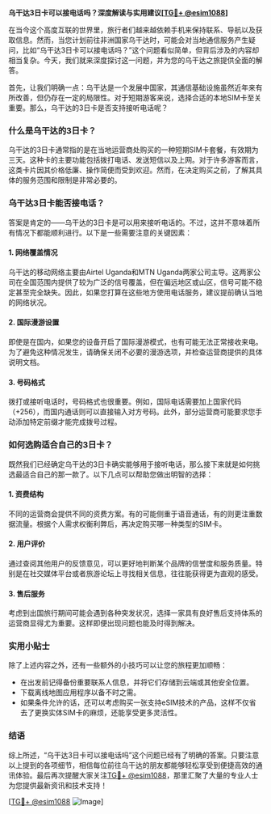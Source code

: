 **乌干达3日卡可以接电话吗？深度解读与实用建议[[TG💪+ @esim1088](https://t.me/s/esim1088)]**

在当今这个高度互联的世界里，旅行者们越来越依赖手机来保持联系、导航以及获取信息。然而，当您计划前往非洲国家乌干达时，可能会对当地通信服务产生疑问，比如“乌干达3日卡可以接电话吗？”这个问题看似简单，但背后涉及的内容却相当复杂。今天，我们就来深度探讨这一问题，并为您的乌干达之旅提供全面的解答。

首先，让我们明确一点：乌干达是一个发展中国家，其通信基础设施虽然近年来有所改善，但仍存在一定的局限性。对于短期游客来说，选择合适的本地SIM卡至关重要。那么，乌干达的3日卡是否支持接听电话呢？

### 什么是乌干达的3日卡？

乌干达的3日卡通常指的是在当地运营商处购买的一种短期SIM卡套餐，有效期为三天。这种卡的主要功能包括拨打电话、发送短信以及上网。对于许多游客而言，这类卡片因其价格低廉、操作简便而受到欢迎。然而，在决定购买之前，了解其具体的服务范围和限制是非常必要的。

### 乌干达3日卡能否接电话？

答案是肯定的——乌干达的3日卡是可以用来接听电话的。不过，这并不意味着所有情况下都能顺利进行。以下是一些需要注意的关键因素：

#### 1. **网络覆盖情况**
乌干达的移动网络主要由Airtel Uganda和MTN Uganda两家公司主导。这两家公司在全国范围内提供了较为广泛的信号覆盖，但在偏远地区或山区，信号可能不稳定甚至完全缺失。因此，如果您打算在这些地方使用电话服务，建议提前确认当地的网络状况。

#### 2. **国际漫游设置**
即使是在国内，如果您的设备开启了国际漫游模式，也有可能无法正常接收来电。为了避免这种情况发生，请确保关闭不必要的漫游选项，并检查运营商提供的具体说明文档。

#### 3. **号码格式**
拨打或接听电话时，号码格式也很重要。例如，国际电话需要加上国家代码（+256），而国内通话则可以直接输入对方号码。此外，部分运营商可能要求您手动添加特定前缀才能完成拨号过程。

### 如何选购适合自己的3日卡？

既然我们已经确定乌干达的3日卡确实能够用于接听电话，那么接下来就是如何挑选最适合自己的那一款了。以下几点可以帮助您做出明智的选择：

#### 1. **资费结构**
不同的运营商会提供不同的资费方案。有的可能侧重于语音通话，有的则更注重数据流量。根据个人需求权衡利弊后，再决定购买哪一种类型的SIM卡。

#### 2. **用户评价**
通过查阅其他用户的反馈意见，可以更好地判断某个品牌的信誉度和服务质量。特别是在社交媒体平台或者旅游论坛上寻找相关信息，往往能获得更为直观的感受。

#### 3. **售后服务**
考虑到出国旅行期间可能会遇到各种突发状况，选择一家具有良好售后支持体系的运营商显得尤为重要。这样即便出现问题也能及时得到解决。

### 实用小贴士

除了上述内容之外，还有一些额外的小技巧可以让您的旅程更加顺畅：

- 在出发前记得备份重要联系人信息，并将它们存储到云端或其他安全位置。
- 下载离线地图应用程序以备不时之需。
- 如果条件允许的话，还可以考虑购买一张支持eSIM技术的产品，这样不仅省去了更换实体SIM卡的麻烦，还能享受更多灵活性。

### 结语

综上所述，“乌干达3日卡可以接电话吗”这个问题已经有了明确的答案。只要注意以上提到的各项细节，相信每位前往乌干达的朋友都能够轻松享受到便捷高效的通讯体验。最后再次提醒大家关注[TG💪+ @esim1088](https://t.me/s/esim1088)，那里汇聚了大量的专业人士为您提供最新资讯和技术支持！

[[TG💪+ @esim1088](https://t.me/s/esim1088) ![Image](https://i.postimg.cc/4NQfJmqS/Snipaste-2025-05-13-00-14-12.png)]